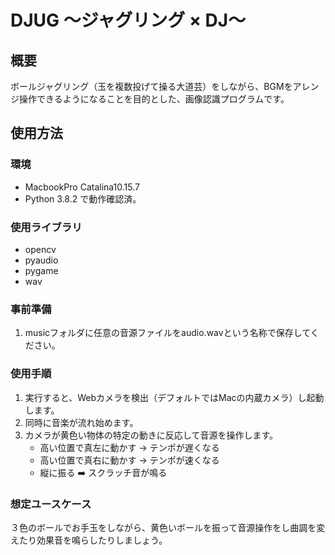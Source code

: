 # DJUG 〜ジャグリング × DJ〜

## 概要
ボールジャグリング（玉を複数投げて操る大道芸）をしながら、BGMをアレンジ操作できるようになることを目的とした、画像認識プログラムです。

## 使用方法
### 環境
- MacbookPro Catalina10.15.7
- Python 3.8.2
で動作確認済。

### 使用ライブラリ
- opencv
- pyaudio
- pygame
- wav

### 事前準備
1. musicフォルダに任意の音源ファイルをaudio.wavという名称で保存してください。

### 使用手順
1. 実行すると、Webカメラを検出（デフォルトではMacの内蔵カメラ）し起動します。
2. 同時に音楽が流れ始めます。
3. カメラが黄色い物体の特定の動きに反応して音源を操作します。
    - 高い位置で真左に動かす → テンポが遅くなる 
    - 高い位置で真右に動かす → テンポが速くなる
    - 縦に振る ➡️ スクラッチ音が鳴る

### 想定ユースケース
３色のボールでお手玉をしながら、黄色いボールを振って音源操作をし曲調を変えたり効果音を鳴らしたりしましょう。

